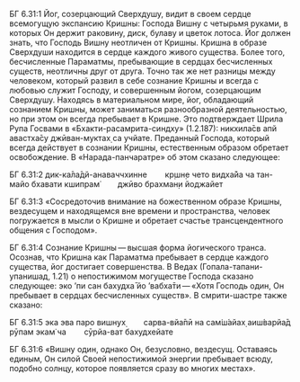 БГ 6.31:1	Йог, созерцающий Сверхдушу, видит в своем сердце всемогущую экспансию Кришны: Господа Вишну с четырьмя руками, в которых Он держит раковину, диск, булаву и цветок лотоса. Йог должен знать, что Господь Вишну неотличен от Кришны. Кришна в образе Сверхдуши находится в сердце каждого живого существа. Более того, бесчисленные Параматмы, пребывающие в сердцах бесчисленных существ, неотличны друг от друга. Точно так же нет разницы между человеком, который развил в себе сознание Кришны и всегда с любовью служит Господу, и совершенным йогом, созерцающим Сверхдушу. Находясь в материальном мире, йог, обладающий сознанием Кришны, может заниматься разнообразной деятельностью, но при этом он всегда пребывает в Кришне. Это подтверждает Шрила Рупа Госвами в «Бхакти-расамрита-синдху» (1.2.187): никхила̄св апй авастха̄су джӣван-муктах̣ са учйате. Преданный Господа, который всегда действует в сознании Кришны, естественным образом обретает освобождение. В «Нарада-панчаратре» об этом сказано следующее:

БГ 6.31:2	дик-ка̄ла̄дй-анаваччхинне   кр̣шн̣е чето видха̄йа ча тан-майо бхавати кшипрам̇   джӣво брахман̣и йоджайет

БГ 6.31:3	«Сосредоточив внимание на божественном образе Кришны, вездесущем и находящемся вне времени и пространства, человек погружается в мысли о Кришне и обретает счастье трансцендентного общения с Господом».

БГ 6.31:4	Сознание Кришны — высшая форма йогического транса. Осознав, что Кришна как Параматма пребывает в сердце каждого существа, йог достигает совершенства. В Ведах (Гопала-тапани-упанишад, 1.21) о непостижимом могуществе Господа сказано следующее: эко ’пи сан бахудха̄ йо ’вабха̄ти — «Хотя Господь один, Он пребывает в сердцах бесчисленных существ». В смрити-шастре также сказано:

БГ 6.31:5	эка эва паро вишн̣ух̣   сарва-вйа̄пӣ на сам̇ш́айах̣ аиш́варйа̄д рӯпам экам̇ ча   сӯрйа-ват бахудхейате

БГ 6.31:6	«Вишну один, однако Он, безусловно, вездесущ. Оставаясь единым, Он силой Своей непостижимой энергии пребывает всюду, подобно солнцу, которое появляется сразу во многих местах».